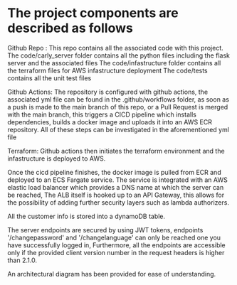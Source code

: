 # The project components are described as follows

Github Repo : This repo contains all the associated code with this project.
The code/carly_server folder contains all the python files including the flask server and the associated files
The code/infastructure folder contains all the terraform files for AWS infastructure deployment
The code/tests contains all the unit test files

Github Actions: The repository is configured with github actions, the associated yml file can be found in the .github/workflows folder, as soon as a push is made to the main branch of this repo, or a Pull Request is merged with the main branch, this triggers a CICD pipeline which installs dependencies, builds a docker image and uploads it into an AWS ECR repository. All of these steps can be investigated in the aforementioned yml file

Terraform: Github actions then initiates the terraform environment and the infastructure is deployed to AWS.

Once the cicd pipeline finishes, the docker image is pulled from ECR and deployed to an ECS Fargate service. The service is integrated with an AWS elastic load balancer which provides a DNS name at which the server can be reached, The ALB itself is hooked up to an API Gateway, this allows for the possibility of adding further security layers such as lambda authorizers.

All the customer info is stored into a dynamoDB table.

The server endpoints are secured by using JWT tokens, endpoints '/changepassword' and '/changelanguage' can only be reached one you have successfully logged in, Furthermore, all the endpoints are accessible only if the provided client version number in the request headers is higher than 2.1.0.

An architectural diagram has been provided for ease of understanding.
